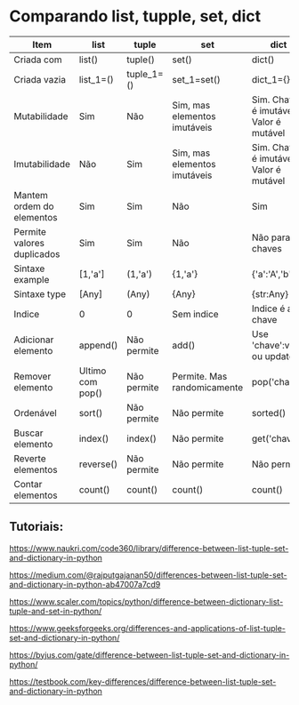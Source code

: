 # Comparando list, tupple, set, dict

Item | list | tuple | set | dict
---|---|---|---|---
Criada com | list() | tuple()| set()| dict()
Criada vazia | list_1=()|tuple_1=()| set_1=set()|dict_1={}
Mutabilidade | Sim | Não | Sim, mas elementos imutáveis | Sim. Chave é imutável. Valor é mutável
Imutabilidade | Não | Sim | Sim, mas elementos imutáveis | Sim. Chave é imutável. Valor é mutável
Mantem ordem do elementos | Sim | Sim | Não | Sim
Permite valores duplicados | Sim | Sim | Não | Não para chaves
Sintaxe example | [1,'a'] | (1,'a') | {1,'a'} | {'a':'A','b':2,}
Sintaxe type | [Any] | (Any) | {Any} | {str:Any}
Indice | 0 | 0 | Sem indice | Indice é a chave
Adicionar elemento | append() | Não permite | add() | Use 'chave':valor ou update()
Remover elemento | Ultimo com pop() | Não permite | Permite. Mas randomicamente | pop('chave')
Ordenável | sort() | Não permite | Não permite | sorted()
Buscar elemento | index()| index() | Não permite | get('chave')
Reverte elementos | reverse() | Não permite | Não permite | Não permite
Contar elementos | count() |count() |count() |count() 













## Tutoriais:

https://www.naukri.com/code360/library/difference-between-list-tuple-set-and-dictionary-in-python

https://medium.com/@rajputgajanan50/differences-between-list-tuple-set-and-dictionary-in-python-ab47007a7cd9

https://www.scaler.com/topics/python/difference-between-dictionary-list-tuple-and-set-in-python/

https://www.geeksforgeeks.org/differences-and-applications-of-list-tuple-set-and-dictionary-in-python/

https://byjus.com/gate/difference-between-list-tuple-set-and-dictionary-in-python/

https://testbook.com/key-differences/difference-between-list-tuple-set-and-dictionary-in-python
